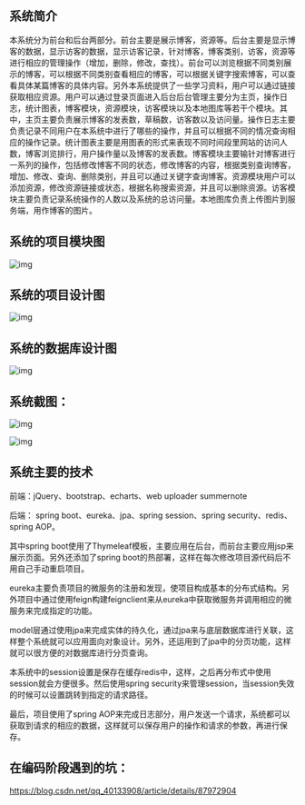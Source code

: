 
## 系统简介
本系统分为前台和后台两部分。前台主要是展示博客，资源等。后台主要是显示博客的数据，显示访客的数据，显示访客记录，针对博客，博客类别，访客，资源等进行相应的管理操作（增加，删除，修改，查找）。前台可以浏览根据不同类别展示的博客，可以根据不同类别查看相应的博客，可以根据关键字搜索博客，可以查看具体某篇博客的具体内容。另外本系统提供了一些学习资料，用户可以通过链接获取相应资源。用户可以通过登录页面进入后台后台管理主要分为主页，操作日志，统计图表，博客模块，资源模块，访客模块以及本地图库等若干个模块。其中，主页主要负责展示博客的发表数，草稿数，访客数以及访问量。操作日志主要负责记录不同用户在本系统中进行了哪些的操作，并且可以根据不同的情况查询相应的操作记录。统计图表主要是用图表的形式来表现不同时间段里网站的访问人数，博客浏览排行，用户操作量以及博客的发表数。博客模块主要输针对博客进行一系列的操作，包括修改博客不同的状态，修改博客的内容，根据类别查询博客，增加、修改、查询、删除类别，并且可以通过关键字查询博客。资源模块用户可以添加资源，修改资源链接或状态，根据名称搜索资源，并且可以删除资源。访客模块主要负责记录系统操作的人数以及系统的总访问量。本地图库负责上传图片到服务端，用作博客的图片。

## 系统的项目模块图

![img](https://github.com/pgoup/BlogSystem/blob/master/%E5%9B%BE%E7%89%87/BlogSystem1.png)

## 系统的项目设计图

![img](https://github.com/pgoup/BlogSystem/blob/master/%E5%9B%BE%E7%89%87/BlogSystem2.png)
<br>

## 系统的数据库设计图

![img](https://github.com/pgoup/BlogSystem/blob/master/%E5%9B%BE%E7%89%87/BlogSystem3.jpg)

## 系统截图：

![img](https://github.com/pgoup/BlogSystem/blob/master/%E5%9B%BE%E7%89%87/blogs.jpg)

![img](https://github.com/pgoup/BlogSystem/blob/master/%E5%9B%BE%E7%89%87/index.jpg)


##  系统主要的技术
前端：jQuery、bootstrap、echarts、web uploader summernote

后端： spring boot、eureka、jpa、spring session、spring security、redis、spring AOP。

其中spring boot使用了Thymeleaf模板，主要应用在后台，而前台主要应用jsp来展示页面。另外还添加了spring boot的热部署，这样在每次修改项目源代码后不用自己手动重启项目。

eureka主要负责项目的微服务的注册和发现，使项目构成基本的分布式结构。另外项目中通过使用feign构建feignclient来从eureka中获取微服务并调用相应的微服务来完成指定的功能。

model层通过使用jpa来完成实体的持久化，通过jpa来与底层数据库进行关联，这样整个系统就可以应用面向对象设计。另外，还运用到了jpa中的分页功能，这样就可以很方便的对数据库进行分页查询。

本系统中的session设置是保存在缓存redis中，这样，之后再分布式中使用session就会方便很多。然后使用spring security来管理session，当session失效的时候可以设置跳转到指定的请求路径。

最后，项目使用了spring AOP来完成日志部分，用户发送一个请求，系统都可以获取到请求的相应的数据，这样就可以保存用户的操作和请求的参数，再进行保存。
       
##  在编码阶段遇到的坑：
https://blog.csdn.net/qq_40133908/article/details/87972904



